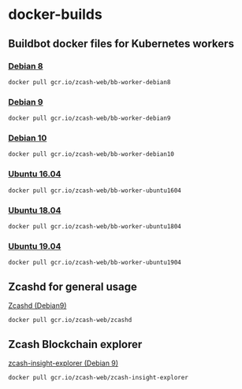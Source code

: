 # docker-builds

## Buildbot docker files for Kubernetes workers

### [Debian 8](./bb-worker-debian8)

`docker pull gcr.io/zcash-web/bb-worker-debian8`
### [Debian 9](./bb-worker-debian9)  

`docker pull gcr.io/zcash-web/bb-worker-debian9`
### [Debian 10](./bb-worker-debian10)  

`docker pull gcr.io/zcash-web/bb-worker-debian10`
### [Ubuntu 16.04](./bb-worker-ubuntu1604)  

`docker pull gcr.io/zcash-web/bb-worker-ubuntu1604`
### [Ubuntu 18.04](./bb-worker-ubuntu1804)  

`docker pull gcr.io/zcash-web/bb-worker-ubuntu1804`
### [Ubuntu 19.04](./bb-worker-ubuntu1904)   

`docker pull gcr.io/zcash-web/bb-worker-ubuntu1904`

## Zcashd for general usage

[Zcashd (Debian9)](./zcashd)

`docker pull gcr.io/zcash-web/zcashd`

## Zcash Blockchain explorer

[zcash-insight-explorer (Debian 9)](./zcash-insight-explorer)

`docker pull gcr.io/zcash-web/zcash-insight-explorer`
